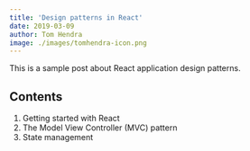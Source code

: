 ```yaml
---
title: 'Design patterns in React'
date: 2019-03-09
author: Tom Hendra
image: ./images/tomhendra-icon.png
---
```


This is a sample post about React application design patterns.

## Contents

1. Getting started with React
2. The Model View Controller (MVC) pattern
3. State management
